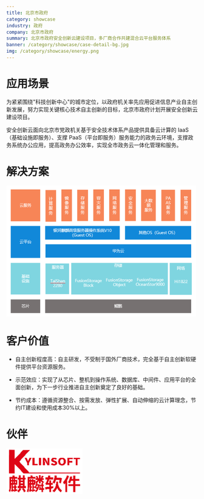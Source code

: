 ```yaml
---
title: 北京市政府
category: showcase
industry: 政府
company: 北京市政府
summary: 北京市政府安全创新云建设项目，多厂商合作共建混合云平台服务体系
banner: /category/showcase/case-detail-bg.jpg
img: /category/showcase/energy.png
---
```


# 应用场景

为紧紧围绕"科技创新中心"的城市定位，以政府机关率先应用促进信息产业自主创新发展，努力实现关键核心技术自主创新的目标，北京市政府计划开展安全创新云建设项目。

安全创新云面向北京市党政机关基于安全技术体系产品提供具备云计算的
IaaS（基础设施即服务）、支撑
PaaS（平台即服务）服务能力的政务云环境，支撑政务系统办公应用，提高政务办公效率，实现全市政务云一体化管理和服务。


# 解决方案

<img src="./media/image1.png" width="500" >



# 客户价值

-   自主创新程度高：自主研发，不受制于国外厂商技术，完全基于自主创新软硬件提供平台资源服务。

-   示范效应：实现了从芯片、整机到操作系统、数据库、中间件、应用平台的全面创新，为下一步行业推进自主创新奠定了良好的基础。

-   节约成本：遵循资源整合、按需发放、弹性扩展、自动伸缩的云计算理念，节约IT建设和使用成本30%以上。

# 伙伴

<img src="./media/image2.png" width="200" >
